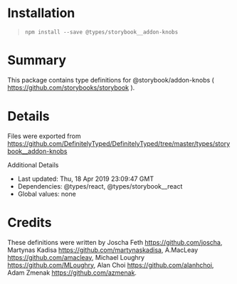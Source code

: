 # Installation
> `npm install --save @types/storybook__addon-knobs`

# Summary
This package contains type definitions for @storybook/addon-knobs ( https://github.com/storybooks/storybook ).

# Details
Files were exported from https://github.com/DefinitelyTyped/DefinitelyTyped/tree/master/types/storybook__addon-knobs

Additional Details
 * Last updated: Thu, 18 Apr 2019 23:09:47 GMT
 * Dependencies: @types/react, @types/storybook__react
 * Global values: none

# Credits
These definitions were written by Joscha Feth <https://github.com/joscha>, Martynas Kadisa <https://github.com/martynaskadisa>, A.MacLeay <https://github.com/amacleay>, Michael Loughry <https://github.com/MLoughry>, Alan Choi <https://github.com/alanhchoi>, Adam Zmenak <https://github.com/azmenak>.

